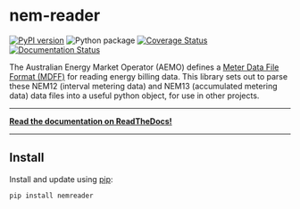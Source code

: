 # nem-reader

[![PyPI version](https://badge.fury.io/py/nemreader.svg)](https://badge.fury.io/py/nemreader) ![Python package](https://github.com/aguinane/nem-reader/workflows/Python%20package/badge.svg?branch=develop) [![Coverage Status](https://coveralls.io/repos/github/aguinane/nem-reader/badge.svg)](https://coveralls.io/github/aguinane/nem-reader) [![Documentation Status](https://readthedocs.org/projects/nem-reader/badge/?version=latest)](https://nem-reader.readthedocs.io/en/latest/?badge=latest)

The Australian Energy Market Operator (AEMO) defines a [Meter Data File Format (MDFF)](https://www.aemo.com.au/Stakeholder-Consultation/Consultations/Meter-Data-File-Format-Specification-NEM12-and-NEM13) for reading energy billing data.
This library sets out to parse these NEM12 (interval metering data) and NEM13 (accumulated metering data) data files into a useful python object, for use in other projects.

---

**[Read the documentation on ReadTheDocs!](https://nem-reader.readthedocs.io/en/latest/)**

---
## Install

Install and update using [pip](https://pip.pypa.io/en/stable/quickstart/):

```sh
pip install nemreader
```

